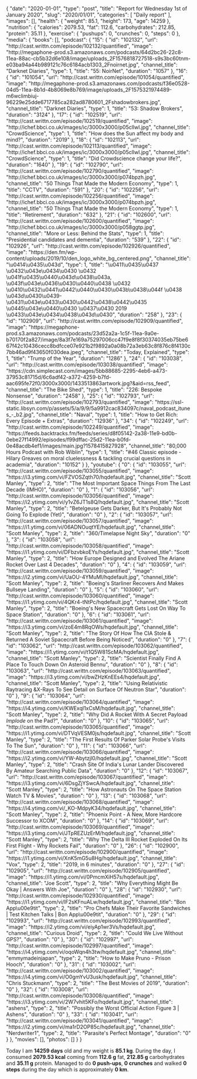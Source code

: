 {
    "date": "2020-01-01",
    "type": "post",
    "title": "Report for Wednesday 1st of January 2020",
    "slug": "2020\/01\/01",
    "categories": [
        "Daily report"
    ],
    "images": [],
    "health": {
        "weight": 85.1,
        "height": 173,
        "age": 14259
    },
    "nutrition": {
        "calories": 2079.53,
        "fat": 112.6,
        "carbohydrates": 212.85,
        "protein": 35.11
    },
    "exercise": {
        "pushups": 0,
        "crunches": 0,
        "steps": 0
    },
    "media": {
        "books": [],
        "podcast": {
            "15": {
                "id": "102132",
                "url": "http:\/\/cast.writtn.com\/episode\/102132\/quantified",
                "image": "http:\/\/megaphone-prod.s3.amazonaws.com\/podcasts\/64d2bc26-22c8-11ea-88ac-cb5b32d6e108\/image\/uploads_2F1576818727518-s9s3bc60tnm-e03ba94a44b989121c76c6184acb1303_2Fnoirnet.jpg",
                "channel_title": "Darknet Diaries",
                "type": 1,
                "title": "55: NoirNet",
                "duration": "1057"
            },
            "16": {
                "id": "101054",
                "url": "http:\/\/cast.writtn.com\/episode\/101054\/quantified",
                "image": "http:\/\/megaphone-prod.s3.amazonaws.com\/podcasts\/f36e0528-04d5-11ea-8b1d-4b8069e8b769\/image\/uploads_2F1575321974489-m6wclimbiuj-96229e25dde6717785ca282ad8780601_2Fshadowbrokers.jpg",
                "channel_title": "Darknet Diaries",
                "type": 1,
                "title": "53: Shadow Brokers",
                "duration": "3124"
            },
            "17": {
                "id": "102519",
                "url": "http:\/\/cast.writtn.com\/episode\/102519\/quantified",
                "image": "http:\/\/ichef.bbci.co.uk\/images\/ic\/3000x3000\/p05cllwl.jpg",
                "channel_title": "CrowdScience",
                "type": 1,
                "title": "How does the Sun affect my body and mind?",
                "duration": "2019"
            },
            "18": {
                "id": "102113",
                "url": "http:\/\/cast.writtn.com\/episode\/102113\/quantified",
                "image": "http:\/\/ichef.bbci.co.uk\/images\/ic\/3000x3000\/p05cllwl.jpg",
                "channel_title": "CrowdScience",
                "type": 1,
                "title": "Did Crowdscience change your life?",
                "duration": "1640"
            },
            "19": {
                "id": "102790",
                "url": "http:\/\/cast.writtn.com\/episode\/102790\/quantified",
                "image": "http:\/\/ichef.bbci.co.uk\/images\/ic\/3000x3000\/p074bpzh.jpg",
                "channel_title": "50 Things That Made the Modern Economy",
                "type": 1,
                "title": "CCTV",
                "duration": "591"
            },
            "20": {
                "id": "102256",
                "url": "http:\/\/cast.writtn.com\/episode\/102256\/quantified",
                "image": "http:\/\/ichef.bbci.co.uk\/images\/ic\/3000x3000\/p074bpzh.jpg",
                "channel_title": "50 Things That Made the Modern Economy",
                "type": 1,
                "title": "Retirement",
                "duration": "632"
            },
            "21": {
                "id": "102600",
                "url": "http:\/\/cast.writtn.com\/episode\/102600\/quantified",
                "image": "http:\/\/ichef.bbci.co.uk\/images\/ic\/3000x3000\/p058ggtp.jpg",
                "channel_title": "More or Less: Behind the Stats",
                "type": 1,
                "title": "Presidential candidates and dementia",
                "duration": "539"
            },
            "22": {
                "id": "102926",
                "url": "http:\/\/cast.writtn.com\/episode\/102926\/quantified",
                "image": "https:\/\/den.fm\/wp-content\/uploads\/2019\/10\/den_logo_white_bg_centered.png",
                "channel_title": "\u0414\u0435\u043d",
                "type": 1,
                "title": "\u0411\u0435\u0437 \u0432\u043e\u0434\u0430 \u0432 \u041f\u0435\u0440\u043d\u0438\u043a, \u043f\u043e\u0436\u0430\u0440\u0438 \u0432 \u0410\u0432\u0441\u0442\u0440\u0430\u043b\u0438\u044f \u0438 \u043d\u0430\u0439-\u0431\u043e\u0433\u0430\u0442\u0438\u0442\u0435 \u0445\u043e\u0440\u0430 \u0437\u0430 2019 \u0433\u043e\u0434\u0438\u043d\u0430",
                "duration": "258"
            },
            "23": {
                "id": "102909",
                "url": "http:\/\/cast.writtn.com\/episode\/102909\/quantified",
                "image": "https:\/\/megaphone-prod.s3.amazonaws.com\/podcasts\/23d52a2a-1c5f-11ea-9a0e-b70170f2a827\/image\/8a3f7e169a75297006cc47f9e8f8f30374035eb75be667f42c10436cecc8bdfcce07e921b2f9892a0a08b72a3eb63c8f876c8f4130c7bb46ad9f43650f030dea.jpeg",
                "channel_title": "Today, Explained",
                "type": 1,
                "title": "Trump of the Year",
                "duration": "1286"
            },
            "24": {
                "id": "103038",
                "url": "http:\/\/cast.writtn.com\/episode\/103038\/quantified",
                "image": "https:\/\/cdn.simplecast.com\/images\/5bb88685-2295-4eb6-a473-37953c81715d\/6c6adf42-a372-4259-b7fd-aac695fe72f0\/3000x3000\/1433513863artwork.jpg?&aid=rss_feed",
                "channel_title": "The Bike Shed",
                "type": 1,
                "title": "226: Bespoke Nonsense",
                "duration": "2458"
            },
            "25": {
                "id": "102793",
                "url": "http:\/\/cast.writtn.com\/episode\/102793\/quantified",
                "image": "https:\/\/ssl-static.libsyn.com\/p\/assets\/5\/a\/9\/9\/5a9912cac834097c\/naval_podcast_itunes_-_b2.jpg",
                "channel_title": "Naval",
                "type": 1,
                "title": "How to Get Rich: Every Episode + Extras",
                "duration": "12936"
            },
            "34": {
                "id": "102249",
                "url": "http:\/\/cast.writtn.com\/episode\/102249\/quantified",
                "image": "https:\/\/feeds.backtracks.fm\/feeds\/series\/d8f05142-2a38-11e9-bd0b-0ebe27f14992\/episodes\/f99dffac-25d2-11ea-b0fd-0e48acdb4ef1\/images\/main.jpg?1578415827928",
                "channel_title": "80,000 Hours Podcast with Rob Wiblin",
                "type": 1,
                "title": "#46 Classic episode - Hilary Greaves on moral cluelessness & tackling crucial questions in academia",
                "duration": "10152"
            }
        },
        "youtube": {
            "0": {
                "id": "103055",
                "url": "http:\/\/cast.writtn.com\/episode\/103055\/quantified",
                "image": "https:\/\/i3.ytimg.com\/vi\/FZVOSZqth70\/hqdefault.jpg",
                "channel_title": "Scott Manley",
                "type": 2,
                "title": "The Most Important Space Things From The Last Decade (IMHO)",
                "duration": "0"
            },
            "1": {
                "id": "103056",
                "url": "http:\/\/cast.writtn.com\/episode\/103056\/quantified",
                "image": "https:\/\/i2.ytimg.com\/vi\/y1vZ6JT1s8Q\/hqdefault.jpg",
                "channel_title": "Scott Manley",
                "type": 2,
                "title": "Betelgeuse Gets Darker, But It's Probably Not Going To Explode (Yet)",
                "duration": "0"
            },
            "2": {
                "id": "103057",
                "url": "http:\/\/cast.writtn.com\/episode\/103057\/quantified",
                "image": "https:\/\/i1.ytimg.com\/vi\/06ADNOuqtYE\/hqdefault.jpg",
                "channel_title": "Scott Manley",
                "type": 2,
                "title": "360\/Timelapse Night Sky",
                "duration": "0"
            },
            "3": {
                "id": "103058",
                "url": "http:\/\/cast.writtn.com\/episode\/103058\/quantified",
                "image": "https:\/\/i1.ytimg.com\/vi\/DFbzvbkoEYs\/hqdefault.jpg",
                "channel_title": "Scott Manley",
                "type": 2,
                "title": "How Europe Designed and Evolved The Ariane Rocket Over Last 4 Decades",
                "duration": "0"
            },
            "4": {
                "id": "103059",
                "url": "http:\/\/cast.writtn.com\/episode\/103059\/quantified",
                "image": "https:\/\/i2.ytimg.com\/vi\/UaOU-4YMuMI\/hqdefault.jpg",
                "channel_title": "Scott Manley",
                "type": 2,
                "title": "Boeing's Starliner Recovers And Makes Bullseye Landing",
                "duration": "0"
            },
            "5": {
                "id": "103060",
                "url": "http:\/\/cast.writtn.com\/episode\/103060\/quantified",
                "image": "https:\/\/i1.ytimg.com\/vi\/4QKr4-tNtPc\/hqdefault.jpg",
                "channel_title": "Scott Manley",
                "type": 2,
                "title": "Boeing's New Spacecraft Gets Lost On Way To Space Station",
                "duration": "0"
            },
            "6": {
                "id": "103061",
                "url": "http:\/\/cast.writtn.com\/episode\/103061\/quantified",
                "image": "https:\/\/i3.ytimg.com\/vi\/zoE4m8RqOWs\/hqdefault.jpg",
                "channel_title": "Scott Manley",
                "type": 2,
                "title": "The Story Of How The CIA Stole & Returned A Soviet Spacecraft Before Being Noticed",
                "duration": "0"
            },
            "7": {
                "id": "103062",
                "url": "http:\/\/cast.writtn.com\/episode\/103062\/quantified",
                "image": "https:\/\/i1.ytimg.com\/vi\/t1Q5W81ScMA\/hqdefault.jpg",
                "channel_title": "Scott Manley",
                "type": 2,
                "title": "Scientist Finally Find A Place To Touch Down On Asteroid Bennu",
                "duration": "0"
            },
            "8": {
                "id": "103063",
                "url": "http:\/\/cast.writtn.com\/episode\/103063\/quantified",
                "image": "https:\/\/i3.ytimg.com\/vi\/bwZHzKnEEs4\/hqdefault.jpg",
                "channel_title": "Scott Manley",
                "type": 2,
                "title": "Using Relativistic Raytracing &X-Rays To See Detail on Surface Of Neutron Star",
                "duration": "0"
            },
            "9": {
                "id": "103064",
                "url": "http:\/\/cast.writtn.com\/episode\/103064\/quantified",
                "image": "https:\/\/i4.ytimg.com\/vi\/KWExql1xCsM\/hqdefault.jpg",
                "channel_title": "Scott Manley",
                "type": 2,
                "title": "Why Did A Rocket With A Secret Payload *Implode* on the Pad?",
                "duration": "0"
            },
            "10": {
                "id": "103065",
                "url": "http:\/\/cast.writtn.com\/episode\/103065\/quantified",
                "image": "https:\/\/i1.ytimg.com\/vi\/DTVqVESM0js\/hqdefault.jpg",
                "channel_title": "Scott Manley",
                "type": 2,
                "title": "The First Results Of Parker Solar Probe's Visits To The Sun",
                "duration": "0"
            },
            "11": {
                "id": "103066",
                "url": "http:\/\/cast.writtn.com\/episode\/103066\/quantified",
                "image": "https:\/\/i2.ytimg.com\/vi\/YW-Abytzjl0\/hqdefault.jpg",
                "channel_title": "Scott Manley",
                "type": 2,
                "title": "Crash Site Of India's Lunar Lander Discovered By Amateur Searching Public Data",
                "duration": "0"
            },
            "12": {
                "id": "103067",
                "url": "http:\/\/cast.writtn.com\/episode\/103067\/quantified",
                "image": "https:\/\/i3.ytimg.com\/vi\/6DsgZjYSwcA\/hqdefault.jpg",
                "channel_title": "Scott Manley",
                "type": 2,
                "title": "How Astronauts On The Space Station Watch TV & Movies",
                "duration": "0"
            },
            "13": {
                "id": "103068",
                "url": "http:\/\/cast.writtn.com\/episode\/103068\/quantified",
                "image": "https:\/\/i4.ytimg.com\/vi\/_KO-MdpyK34\/hqdefault.jpg",
                "channel_title": "Scott Manley",
                "type": 2,
                "title": "Phoenix Point - A New, More Hardcore Successor to XCOM",
                "duration": "0"
            },
            "14": {
                "id": "103069",
                "url": "http:\/\/cast.writtn.com\/episode\/103069\/quantified",
                "image": "https:\/\/i3.ytimg.com\/vi\/JTpREZUzErM\/hqdefault.jpg",
                "channel_title": "Scott Manley",
                "type": 2,
                "title": "Why The Delta III Rocket Exploded On Its First Flight - Why Rockets Fail",
                "duration": "0"
            },
            "26": {
                "id": "102900",
                "url": "http:\/\/cast.writtn.com\/episode\/102900\/quantified",
                "image": "https:\/\/i1.ytimg.com\/vi\/XnK5mG5u8Hg\/hqdefault.jpg",
                "channel_title": "Vox",
                "type": 2,
                "title": "2019, in 6 minutes",
                "duration": "0"
            },
            "27": {
                "id": "102905",
                "url": "http:\/\/cast.writtn.com\/episode\/102905\/quantified",
                "image": "https:\/\/i1.ytimg.com\/vi\/0PmcmXiH57s\/hqdefault.jpg",
                "channel_title": "Joe Scott",
                "type": 2,
                "title": "Why Everything Might Be Okay | Answers With Joe",
                "duration": "0"
            },
            "28": {
                "id": "102930",
                "url": "http:\/\/cast.writtn.com\/episode\/102930\/quantified",
                "image": "https:\/\/i1.ytimg.com\/vi\/lF2sKFnuALw\/hqdefault.jpg",
                "channel_title": "Bon App\u00e9tit",
                "type": 2,
                "title": "Pro Chefs Make Their Favorite Sandwiches | Test Kitchen Talks | Bon App\u00e9tit",
                "duration": "0"
            },
            "29": {
                "id": "102993",
                "url": "http:\/\/cast.writtn.com\/episode\/102993\/quantified",
                "image": "https:\/\/i2.ytimg.com\/vi\/eiyAp1wr3Vs\/hqdefault.jpg",
                "channel_title": "Curious Droid",
                "type": 2,
                "title": "Could We Live Without GPS?",
                "duration": "0"
            },
            "30": {
                "id": "102997",
                "url": "http:\/\/cast.writtn.com\/episode\/102997\/quantified",
                "image": "https:\/\/i4.ytimg.com\/vi\/oqoWqn4h3tw\/hqdefault.jpg",
                "channel_title": "emmymadeinjapan",
                "type": 2,
                "title": "How to Make Pruno - Prison Hooch",
                "duration": "0"
            },
            "31": {
                "id": "103002",
                "url": "http:\/\/cast.writtn.com\/episode\/103002\/quantified",
                "image": "https:\/\/i4.ytimg.com\/vi\/O0gmYvU3usk\/hqdefault.jpg",
                "channel_title": "Chris Stuckmann",
                "type": 2,
                "title": "The Best Movies of 2019",
                "duration": "0"
            },
            "32": {
                "id": "103008",
                "url": "http:\/\/cast.writtn.com\/episode\/103008\/quantified",
                "image": "https:\/\/i3.ytimg.com\/vi\/2W7vhit5KFo\/hqdefault.jpg",
                "channel_title": "ashens",
                "type": 2,
                "title": "Possibly the Worst Official Action Figure 3 | Ashens",
                "duration": "0"
            },
            "33": {
                "id": "103041",
                "url": "http:\/\/cast.writtn.com\/episode\/103041\/quantified",
                "image": "https:\/\/i2.ytimg.com\/vi\/ma1rD2OP85c\/hqdefault.jpg",
                "channel_title": "Nerdwriter1",
                "type": 2,
                "title": "Parasite's Perfect Montage",
                "duration": "0"
            }
        },
        "movies": [],
        "photos": []
    }
}

Today I am <strong>14259 days</strong> old and my weight is <strong>85.1 kg</strong>. During the day, I consumed <strong>2079.53 kcal</strong> coming from <strong>112.6 g</strong> fat, <strong>212.85 g</strong> carbohydrates and <strong>35.11 g</strong> protein. Managed to do <strong>0 push-ups</strong>, <strong>0 crunches</strong> and walked <strong>0 steps</strong> during the day which is approximately <strong>0 km</strong>.